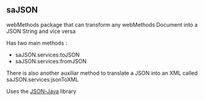 ## saJSON ##

webMethods package that can transform any webMethods Document into a JSON String and vice versa

Has two main methods : 

- saJSON.services:toJSON
- saJSON.services:fromJSON

There is also another auxiliar method to translate a JSON into an XML called saJSON.services:jsonToXML

Uses the [JSON-Java](https://github.com/douglascrockford/JSON-java) library